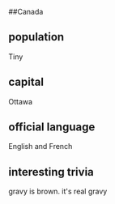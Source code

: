##Canada
## population
Tiny


## capital
Ottawa

 
## official language
English and French

## interesting trivia
gravy is brown. it's real gravy



